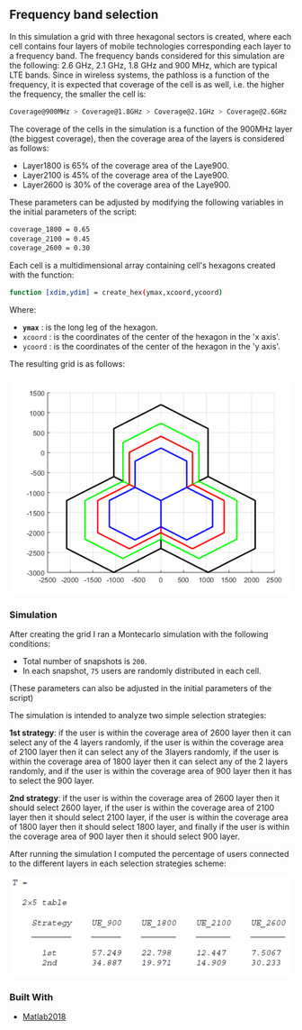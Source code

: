<!-- Radio Resource and Spectrum Management -->
## Frequency band selection
In this simulation a grid with three hexagonal sectors is created, where each cell contains four layers of mobile technologies corresponding each layer to a frequency band. The frequency bands considered for this simulation are the following: 2.6 GHz, 2.1 GHz, 1.8 GHz and 900 MHz, which are typical LTE bands. Since in wireless systems, the pathloss is a function of the frequency, it is expected that coverage of the cell is as well, i.e. the higher the frequency, the smaller the cell is:

```sh
Coverage@900MHz > Coverage@1.8GHz > Coverage@2.1GHz > Coverage@2.6GHz
```

The coverage of the cells in the simulation is a function of the 900MHz layer (the biggest coverage), then the coverage area of the layers is considered as follows:

* Layer1800 is 65% of the coverage area of the Laye900.
* Layer2100 is 45% of the coverage area of the Laye900.
* Layer2600 is 30% of the coverage area of the Laye900.

These parameters can be adjusted by modifying the following variables in the initial parameters of the script:

```sh
coverage_1800 = 0.65
coverage_2100 = 0.45
coverage_2600 = 0.30
```

Each cell is a multidimensional array containing cell's hexagons created with the function:

```sh
function [xdim,ydim] = create_hex(ymax,xcoord,ycoord)
```

Where:
* **`ymax`** : is the long leg of the hexagon.
* `xcoord` : is the coordinates of the center of the hexagon in the 'x axis'.
* `ycoord` : is the coordinates of the center of the hexagon in the 'y axis'.

The resulting grid is as follows:

![Grid](images/grid.png)

### Simulation
After creating the grid I ran a Montecarlo simulation with the following conditions:

* Total number of snapshots is `200`.
* In each snapshot, `75` users are randomly distributed in each cell.

(These parameters can also be adjusted in the initial parameters of the script)

The simulation is intended to analyze two simple selection strategies:

**1st strategy**: if the user is within the coverage area of 2600 layer then it can select any of the 4 layers randomly, if the user is within the coverage area of 2100 layer then it can select any of the 3layers randomly, if the user is within the coverage area of 1800 layer then it can select any of the 2 layers randomly, and if the user is within the coverage area of 900 layer then it has to select the 900 layer. 

**2nd strategy**: if the user is within the coverage area of 2600 layer then it should select 2600 layer, if the user is within the coverage area of 2100 layer then it should select 2100 layer, if the user is within the coverage area of 1800 layer then it should select 1800 layer, and finally if the user is within the coverage area of 900 layer then it should select 900 layer.

After running the simulation I computed the percentage of users connected to the different layers in each selection strategies scheme:

![Results](images/results.png)

### Built With
* [Matlab2018](https://se.mathworks.com/products/matlab.html)